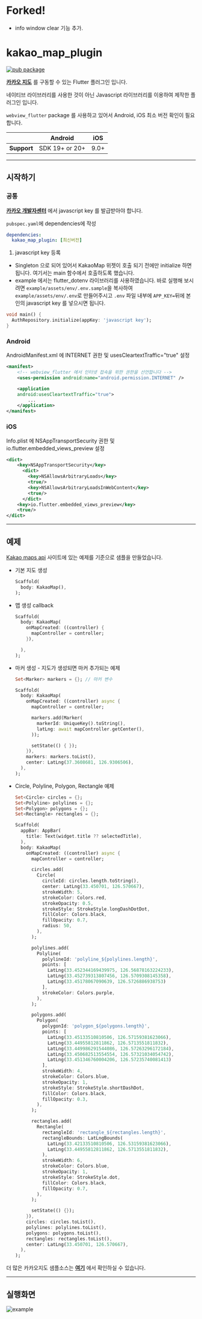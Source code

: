 # Forked!
- info window clear 기능 추가.

# kakao_map_plugin

[![pub package](https://img.shields.io/pub/v/kakao_map_plugin.svg?color=4285F4)](https://pub.dev/packages/kakao_map_plugin)

**[카카오 지도](https://apis.map.kakao.com/web/guide)** 를 구동할 수 있는 Flutter 플러그인 입니다.

네이티브 라이브러리를 사용한 것이 아닌 Javascript 라이브러리를 이용하여 제작한 플러그인 입니다.

`webview_flutter` package 를 사용하고 있어서 Android, iOS 최소 버전 확인이 필요합니다.

|             | Android        | iOS  |
|-------------|----------------|------|
| **Support** | SDK 19+ or 20+ | 9.0+ |

---

## 시작하기

### 공통

**[카카오 개발자센터](https://developers.kakao.com/)** 에서 javascript key 를 발급받아야 합니다.

`pubspec.yaml`에 dependencies에 작성

``` yaml
dependencies:
  kakao_map_plugin: [최신버전]
```

1. javascript key 등록

* Singleton 으로 되어 있어서 KakaoMap 위젯이 호출 되기 전에만 initialize 하면 됩니다. 여기서는 main 함수에서 호출하도록 했습니다.
* example 에서는 flutter_dotenv 라이브러리를 사용하였습니다. 바로 실행해 보시려면 `example/assets/env/.env.sample`을 복사하여 `example/assets/env/.env`로 만들어주시고 `.env` 파일 내부에 `APP_KEY=`뒤에 본인의 javascript key 를 넣으시면 됩니다.

``` dart
void main() {
  AuthRepository.initialize(appKey: 'javascript key');
}
```

### Android

AndroidManifest.xml 에 INTERNET 권한 및 usesCleartextTraffic="true" 설정

``` xml
<manifest>
    <!-- webview_flutter 에서 인터넷 접속을 위한 권한을 선언합니다 -->
    <uses-permission android:name="android.permission.INTERNET" />

    <application
    android:usesCleartextTraffic="true">
        ...
    </application>
</manifest>
```

### iOS

Info.plist 에 NSAppTransportSecurity 권한 및 io.flutter.embedded_views_preview 설정

``` xml
<dict>
    <key>NSAppTransportSecurity</key>
      <dict>
        <key>NSAllowsArbitraryLoads</key>
        <true/>
        <key>NSAllowsArbitraryLoadsInWebContent</key>
        <true/>
      </dict>
    <key>io.flutter.embedded_views_preview</key>
    <true/>
</dict>
```

---

## 예제

[Kakao maps api](https://apis.map.kakao.com/web/sample/) 사이트에 있는 예제를 기준으로 샘플을 만들었습니다.

* 기본 지도 생성

    ``` dart
    Scaffold(
      body: KakaoMap(),
    );
    ```

* 맵 생성 callback

    ``` dart
    Scaffold(
      body: KakaoMap(
        onMapCreated: ((controller) {
          mapController = controller;
        }),

      ),
    );
    ```

* 마커 생성 - 지도가 생성되면 마커 추가되는 예제

    ``` dart
    Set<Marker> markers = {}; // 마커 변수
  
    Scaffold(
      body: KakaoMap(
        onMapCreated: ((controller) async {
          mapController = controller;

          markers.add(Marker(
            markerId: UniqueKey().toString(),
            latLng: await mapController.getCenter(),
          ));

          setState(() { });
        }),
        markers: markers.toList(),
        center: LatLng(37.3608681, 126.9306506),
      ),
    );
    ```

* Circle, Polyline, Polygon, Rectangle 예제

    ``` dart
    Set<Circle> circles = {};
    Set<Polyline> polylines = {};
    Set<Polygon> polygons = {};
    Set<Rectangle> rectangles = {};
  
    Scaffold(
      appBar: AppBar(
        title: Text(widget.title ?? selectedTitle),
      ),
      body: KakaoMap(
        onMapCreated: ((controller) async {
          mapController = controller;

          circles.add(
            Circle(
              circleId: circles.length.toString(),
              center: LatLng(33.450701, 126.570667),
              strokeWidth: 5,
              strokeColor: Colors.red,
              strokeOpacity: 0.5,
              strokeStyle: StrokeStyle.longDashDotDot,
              fillColor: Colors.black,
              fillOpacity: 0.7,
              radius: 50,
            ),
          );

          polylines.add(
            Polyline(
              polylineId: 'polyline_${polylines.length}',
              points: [
                LatLng(33.452344169439975, 126.56878163224233),
                LatLng(33.452739313807456, 126.5709308145358),
                LatLng(33.45178067090639, 126.5726886938753)
              ],
              strokeColor: Colors.purple,
            ),
          );

          polygons.add(
            Polygon(
              polygonId: 'polygon_${polygons.length}',
              points: [
                LatLng(33.45133510810506, 126.57159381623066),
                LatLng(33.44955812811862, 126.5713551811832),
                LatLng(33.449986291544086, 126.57263296172184),
                LatLng(33.450682513554554, 126.57321034054742),
                LatLng(33.451346760004206, 126.57235740081413)
              ],
              strokeWidth: 4,
              strokeColor: Colors.blue,
              strokeOpacity: 1,
              strokeStyle: StrokeStyle.shortDashDot,
              fillColor: Colors.black,
              fillOpacity: 0.3,
            ),
          );
  
          rectangles.add(
            Rectangle(
              rectangleId: 'rectangle_${rectangles.length}',
              rectangleBounds: LatLngBounds(
                LatLng(33.42133510810506, 126.53159381623066),
                LatLng(33.44955812811862, 126.5713551811832),
              ),
              strokeWidth: 6,
              strokeColor: Colors.blue,
              strokeOpacity: 1,
              strokeStyle: StrokeStyle.dot,
              fillColor: Colors.black,
              fillOpacity: 0.7,
            ),
          );

          setState(() {});
        }),
        circles: circles.toList(),
        polylines: polylines.toList(),
        polygons: polygons.toList(),
        rectangles: rectangles.toList(),
        center: LatLng(33.450701, 126.570667),
      ),
    );
    ```

더 많은 카카오지도 샘플소스는 **[여기](https://github.com/johyunchol/kakao_map_plugin/tree/main/example)** 에서 확인하실 수 있습니다.

---

## 실행화면

![example](https://github.com/johyunchol/kakao_map_plugin/blob/main/assets/videos/example.gif?raw=true)
